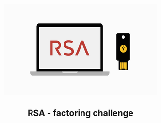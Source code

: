 <div align="center"><img src="images/rsa_final.gif" width="700" height="300" />

# RSA - factoring challenge


